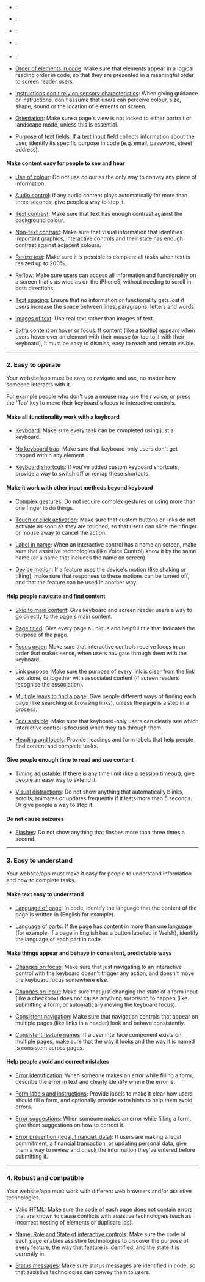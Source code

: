 
* []():  

* []():  

* []():  

* []():  

#### 

* []():  

* [Order of elements in code](./guidelines/1.3.2.html): Make sure that elements appear in a logical reading order in code, so that they are presented in a meaningful order to screen reader users. <span class="badge badge--level-A"></span> <span class="badge badge--design"></span> <span class="badge badge--engineering"></span>

* [Instructions don't rely on sensory characteristics](./guidelines/1.3.3.html): When giving guidance or instructions, don't assume that users can perceive colour, size, shape, sound or the location of elements on screen. <span class="badge badge--level-A"></span> <span class="badge badge--design"></span>

* [Orientation](./guidelines/1.3.4.html): Make sure a page's view is not locked to either portrait or landscape mode, unless this is essential. <span class="badge badge--level-AA"></span> <span class="badge badge--design"></span> <span class="badge badge--engineering"></span>

* [Purpose of text fields](./guidelines/1.3.5.html): If a text input field collects information about the user, identify its specific purpose in code (e.g. email, password, street address). <span class="badge badge--level-AA"></span> <span class="badge badge--engineering"></span>

#### Make content easy for people to see and hear

* [Use of colour](./guidelines/1.4.1.html): Do not use colour as the only way to convey any piece of information. <span class="badge badge--level-A"></span> <span class="badge badge--design"></span>

* [Audio control](./guidelines/1.4.2.html): If any audio content plays automatically for more than three seconds, give people a way to stop it. <span class="badge badge--level-A"></span> <span class="badge badge--design"></span>

* [Text contrast](./guidelines/1.4.3.html): Make sure that text has enough contrast against the background colour. <span class="badge badge--level-AA"></span> <span class="badge badge--design"></span>

* [Non-text contrast](./guidelines/1.4.11.html): Make sure that visual information that identifies important graphics, interactive controls and their state has enough contrast against adjacent colours. <span class="badge badge--level-AA"></span> <span class="badge badge--design"></span>

* [Resize text](./guidelines/1.4.4.html): Make sure it is possible to complete all tasks when text is resized up to 200%. <span class="badge badge--level-AA"></span> <span class="badge badge--design"></span> <span class="badge badge--engineering"></span>

* [Reflow](./guidelines/1.4.10.html): Make sure users can access all information and functionality on a screen that's as wide as on the iPhone5, without needing to scroll in both directions. <span class="badge badge--level-AA"></span> <span class="badge badge--design"></span> <span class="badge badge--engineering"></span>

* [Text spacing](./guidelines/1.4.12.html): Ensure that no information or functionality gets lost if users increase the space between lines, paragraphs, letters and words. <span class="badge badge--level-AA"></span> <span class="badge badge--design"></span> <span class="badge badge--engineering"></span>

* [Images of text](./guidelines/1.4.5.html): Use real text rather than images of text. <span class="badge badge--level-AA"></span> <span class="badge badge--engineering"></span>

* [Extra content on hover or focus](./guidelines/1.4.13.html): If content (like a tooltip) appears when users hover over an element with their mouse (or tab to it with their keyboard), it must be easy to dismiss, easy to reach and remain visible. <span class="badge badge--level-AA"></span> <span class="badge badge--design"></span> <span class="badge badge--engineering"></span>

---

### 2. Easy to operate

Your website/app must be easy to navigate and use, no matter how someone interacts with it.

For example people who don't use a mouse may use their voice, or press the 'Tab' key to move their keyboard's focus to interactive controls.

#### Make all functionality work with a keyboard

* [Keyboard](): Make sure every task can be completed using just a keyboard. <span class="badge badge--level-A"></span> <span class="badge badge--design"></span> <span class="badge badge--engineering"></span>

* [No keyboard trap](): Make sure that keyboard-only users don't get trapped within any element. <span class="badge badge--level-A"></span> <span class="badge badge--design"></span> <span class="badge badge--engineering"></span>

* [Keyboard shortcuts](): If you've added custom keyboard shortcuts, provide a way to switch off or remap these shortcuts. <span class="badge badge--level-A"></span> <span class="badge badge--design"></span>

#### Make it work with other input methods beyond keyboard

* [Complex gestures](): Do not require complex gestures or using more than one finger to do things. <span class="badge badge--level-AA"></span> <span class="badge badge--design"></span>

* [Touch or click activation](): Make sure that custom buttons or links do not activate as soon as they are touched, so that users can slide their finger or mouse away to cancel the action. <span class="badge badge--level-AA"></span> <span class="badge badge--engineering"></span>

* [Label in name](): When an interactive control has a name on screen, make sure that assistive technologies (like Voice Control) know it by the same name (or a name that includes the name on screen). <span class="badge badge--level-AA"></span> <span class="badge badge--design"></span> <span class="badge badge--engineering"></span>

* [Device motion](): If a feature uses the device's motion (like shaking or tilting), make sure that responses to these motions can be turned off, and that the feature can be used in another way. <span class="badge badge--level-AA"></span> <span class="badge badge--design"></span> <span class="badge badge--engineering"></span>

#### Help people navigate and find content

* [Skip to main content](): Give keyboard and screen reader users a way to go directly to the page's main content. <span class="badge badge--web-only"></span> <span class="badge badge--level-A"></span> <span class="badge badge--design"></span>

* [Page titled](): Give every page a unique and helpful title that indicates the purpose of the page. <span class="badge badge--web-only"></span> <span class="badge badge--level-A"></span> <span class="badge badge--design"></span> <span class="badge badge--engineering"></span>

* [Focus order](): Make sure that interactive controls receive focus in an order that makes sense, when users navigate through them with the keyboard. <span class="badge badge--level-A"></span> <span class="badge badge--design"></span> <span class="badge badge--engineering"></span>

* [Link purpose](): Make sure the purpose of every link is clear from the link text alone, or together with associated content (if screen readers recognise the association). <span class="badge badge--level-A"></span> <span class="badge badge--design"></span> <span class="badge badge--engineering"></span>

* [Multiple ways to find a page](): Give people different ways of finding each page (like searching or browsing links), unless the page is a step in a process. <span class="badge badge--level-AA"></span> <span class="badge badge--design"></span>

* [Focus visible](): Make sure that keyboard-only users can clearly see which interactive control is focused when they tab through them. <span class="badge badge--level-AA"></span> <span class="badge badge--design"></span> <span class="badge badge--engineering"></span>

* [Heading and labels](): Provide headings and form labels that help people find content and complete tasks. <span class="badge badge--level-AA"></span> <span class="badge badge--design"></span>

#### Give people enough time to read and use content

* [Timing adjustable](): If there is any time limit (like a session timeout), give people an easy way to extend it. <span class="badge badge--level-A"></span> <span class="badge badge--design"></span>

* [Visual distractions](): Do not show anything that automatically blinks, scrolls, animates or updates frequently if it lasts more than 5 seconds. Or give people a way to stop it. <span class="badge badge--level-A"></span> <span class="badge badge--design"></span>

#### Do not cause seizures

* [Flashes](): Do not show anything that flashes more than three times a second. <span class="badge badge--level-A"></span> <span class="badge badge--design"></span> <span class="badge badge--content"></span>

---

### 3. Easy to understand

Your website/app must make it easy for people to understand information and how to complete tasks.

#### Make text easy to understand

* [Language of page](): In code, identify the language that the content of the page is written in (English for example). <span class="badge badge--level-A"></span> <span class="badge badge--content"></span> <span class="badge badge--engineering"></span>

* [Language of parts](): If the page has content in more than one language (for example, if a page in English has a button labelled in Welsh), identify the language of each part in code. <span class="badge badge--level-AA"></span> <span class="badge badge--design"></span> <span class="badge badge--content"></span> <span class="badge badge--engineering"></span>

#### Make things appear and behave in consistent, predictable ways

* [Changes on focus](): Make sure that just navigating to an interactive control with the keyboard doesn't trigger any action, and doesn't move the keyboard focus somewhere else. <span class="badge badge--level-A"></span> <span class="badge badge--design"></span>

* [Changes on input](): Make sure that just changing the state of a form input (like a checkbox) does not cause anything surprising to happen (like submitting a form, or automatically moving the keyboard focus). <span class="badge badge--level-A"></span> <span class="badge badge--design"></span>

* [Consistent navigation](): Make sure that navigation controls that appear on multiple pages (like links in a header) look and behave consistently. <span class="badge badge--level-AA"></span> <span class="badge badge--design"></span>

* [Consistent feature names](): If a user interface component exists on multiple pages, make sure that the way it looks and the way it is named is consistent across pages. <span class="badge badge--level-AA"></span> <span class="badge badge--design"></span>

#### Help people avoid and correct mistakes

* [Error identification](): When someone makes an error while filling a form, describe the error in text and clearly identify where the error is. <span class="badge badge--level-A"></span> <span class="badge badge--design"></span>

* [Form labels and instructions](): Provide labels to make it clear how users should fill a form, and optionally provide extra hints to help them avoid errors. <span class="badge badge--level-A"></span> <span class="badge badge--design"></span> <span class="badge badge--engineering"></span>

* [Error suggestions](): When someone makes an error while filling a form, give them suggestions on how to correct it. <span class="badge badge--level-AA"></span> <span class="badge badge--design"></span>

* [Error prevention (legal, financial, data)](): If users are making a legal commitment, a financial transaction, or updating personal data, give them a way to review and check the information they've entered before submitting it. <span class="badge badge--level-AA"></span> <span class="badge badge--design"></span>

---

### 4. Robust and compatible

Your website/app must work with different web browsers and/or assistive technologies.

* [Valid HTML](): Make sure the code of each page does not contain errors that are known to cause conflicts with assistive technologies (such as incorrect nesting of elements or duplicate ids). <span class="badge badge--web-only"></span> <span class="badge badge--level-A"></span> <span class="badge badge--engineering"></span>

* [Name, Role and State of interactive controls](): Make sure the code of each page enables assistive technologies to discover the purpose of every feature, the way that feature is identified, and the state it is currently in. <span class="badge badge--level-A"></span> <span class="badge badge--design"></span> <span class="badge badge--engineering"></span>

* [Status messages](): Make sure status messages are identified in code, so that assistive technologies can convey them to users. <span class="badge badge--level-AA"></span> <span class="badge badge--design"></span> <span class="badge badge--engineering"></span>
